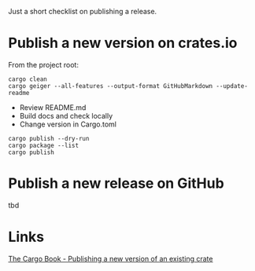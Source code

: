 Just a short checklist on publishing a release.

# Publish a new version on crates.io

From the project root:

```
cargo clean
cargo geiger --all-features --output-format GitHubMarkdown --update-readme
```

* Review README.md
* Build docs and check locally
* Change version in Cargo.toml

```
cargo publish --dry-run
cargo package --list
cargo publish
```

# Publish a new release on GitHub

tbd

# Links

[The Cargo Book - Publishing a new version of an existing crate](https://doc.rust-lang.org/cargo/reference/publishing.html#publishing-a-new-version-of-an-existing-crate)
